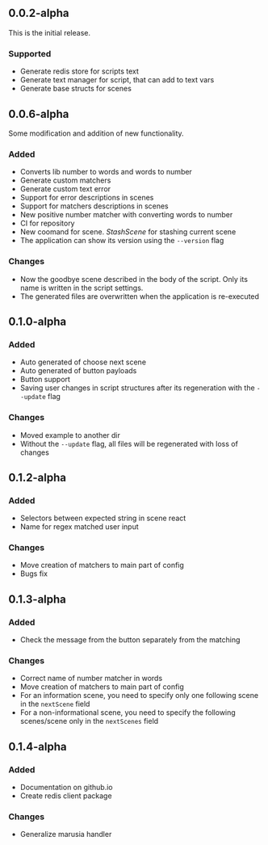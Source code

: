 ## 0.0.2-alpha

This is the initial release.

### Supported

* Generate redis store for scripts text
* Generate text manager for script, that can add to text vars
* Generate base structs for scenes

## 0.0.6-alpha

Some modification and addition of new functionality.

### Added

* Converts lib number to words and words to number
* Generate custom matchers
* Generate custom text error
* Support for error descriptions in scenes
* Support for matchers descriptions in scenes
* New positive number matcher with converting words to number
* CI for repository
* New coomand for scene. *StashScene* for stashing current scene
* The application can show its version using the ``--version`` flag

### Changes

* Now the goodbye scene described in the body of the script. Only its name is written in the script settings.
* The generated files are overwritten when the application is re-executed

## 0.1.0-alpha

### Added

* Auto generated of choose next scene
* Auto generated of button payloads
* Button support
* Saving user changes in script structures after its regeneration with the ``--update`` flag

### Changes

* Moved example to another dir
* Without the ``--update`` flag, all files will be regenerated with loss of changes

## 0.1.2-alpha

### Added

* Selectors between expected string in scene react
* Name for regex matched user input

### Changes

* Move creation of matchers to main part of config
* Bugs fix

## 0.1.3-alpha

### Added

* Check the message from the button separately from the matching

### Changes

* Correct name of number matcher in words
* Move creation of matchers to main part of config
* For an information scene, you need to specify only one following scene in the `nextScene` field
* For a non-informational scene, you need to specify the following scenes/scene only in the `nextScenes` field

## 0.1.4-alpha

### Added

* Documentation on github.io
* Create redis client package

### Changes

* Generalize marusia handler